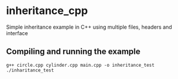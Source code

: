 # inheritance_cpp
Simple inheritance example in C++
using multiple files, headers and interface

## Compiling and running the example
```
g++ circle.cpp cylinder.cpp main.cpp -o inheritance_test
./inharitance_test
```
